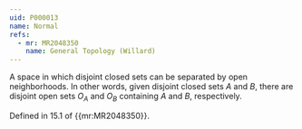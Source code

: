 ```yaml
---
uid: P000013
name: Normal
refs:
  - mr: MR2048350
    name: General Topology (Willard)
---
```


A space in which disjoint closed sets can be separated by open neighborhoods.
In other words, given disjoint closed sets $A$ and $B$, there are disjoint open sets $O_A$ and $O_B$ containing $A$ and $B$, respectively.

Defined in 15.1 of {{mr:MR2048350}}.
